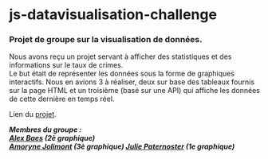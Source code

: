 # js-datavisualisation-challenge
  
  
### Projet de groupe sur la visualisation de données.
  
  
Nous avons reçu un projet servant à afficher des statistiques et des informations sur le taux de crimes.  
Le but était de représenter les données sous la forme de graphiques interactifs. Nous en avions 3 à réaliser, deux sur base des tableaux fournis sur la page HTML et un troisième (basé sur une API) qui affiche les données de cette dernière en temps réel.  
  
Lien du [projet](https://jptsr.github.io/js-datavisualisation-challenge/).  
  
  
***Membres du groupe :  
[Alex Baes](https://github.com/Alex-B9) (2è graphique)  
[Amoryne Jolimont](https://github.com/Amoryne) (3è graphique) 
[Julie Paternoster](https://github.com/jptsr) (1e graphique)***
